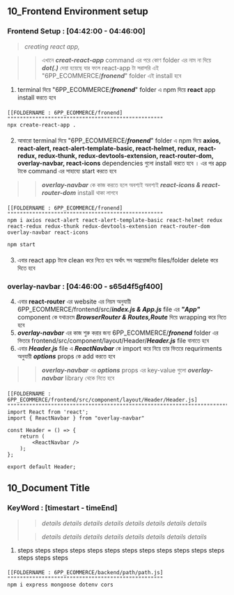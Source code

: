 ## 10_Frontend Environment setup

### Frontend Setup : [04:42:00 - 04:46:00]
> _creating react app,_
 

>
>> এখানে **_creat-react-app_** command এর পরে কোণ folder এর নাম না দিয়ে **_dot(.)_** দেয়া হয়েছে যার ফলে react-app টা সরাসরি এই "6PP_ECOMMERCE/**_fronend_**" folder এই install হবে


1. terminal দিয়ে "6PP_ECOMMERCE/**_fronend_**" folder এ npm দিয়ে **react** app install করতে হবে 
####

```http
[[FOLDERNAME : 6PP_ECOMMERCE/fronend]
""""""""""""""""""""""""""""""""""""""""""""""""""
npx create-react-app .
```
####


2. আবারো terminal দিয়ে "6PP_ECOMMERCE/**_fronend_**" folder এ npm দিয়ে **axios, react-alert, react-alert-template-basic, react-helmet, redux, react-redux, redux-thunk, redux-devtools-extension, react-router-dom, overlay-navbar, react-icons** dependencies গুলো install করতে হবে । এর পর app টাকে command এর সাহায্যে start করতে হবে

>
>> **_overlay-navbar_**  কে কাজ করতে হলে অবশ্যই অবশ্যই **_react-icons & react-router-dom_** install থাকা লাগবে 

####
```http
[[FOLDERNAME : 6PP_ECOMMERCE/fronend]
""""""""""""""""""""""""""""""""""""""""""""""""""
npm i axios react-alert react-alert-template-basic react-helmet redux react-redux redux-thunk redux-devtools-extension react-router-dom overlay-navbar react-icons

npm start
```
####


3. এবার react app টাকে clean করে নিতে হবে অর্থাৎ সব অপ্রয়োজনিয় files/folder delete করে দিতে হবে


### overlay-navbar : [04:46:00 - s65d4f5gf400]

4. এবার **react-router** এর website এর নিয়ম অনুযায়ী 6PP_ECOMMERCE/frontend/src/**_index.js & App.js_** file এর **_"App"_** component কে যথাক্রমে **_BrowserRouter & Routes,Route_** দিয়ে wrapping করে নিতে হবে
5. **_overlay-navbar_** এর কাজ শুরু করার জন্য 6PP_ECOMMERCE/**_fronend_** folder এর ভিতরে frontend/src/component/layout/Header/**_Header.js_** file বানাতে হবে
6. এবার **_Header.js_** file এ **_ReactNavbar_** কে import করে নিয়ে তার ভিতরে requrirments অনুযায়ী **_options_** props কে add করতে হবে

>
>> **_overlay-navbar_**  এর **_options_** props এর key-value গুলো **_overlay-navbar_** library থেকে নিতে হবে

####
```http
[[FOLDERNAME : 6PP_ECOMMERCE/frontend/src/component/layout/Header/Header.js]
""""""""""""""""""""""""""""""""""""""""""""""""""""""""""""""""""""""""""""
import React from 'react';
import { ReactNavbar } from "overlay-navbar"

const Header = () => {
    return (
        <ReactNavbar />
    );
};

export default Header;
```
####






























## 10_Document Title

### KeyWord : [timestart - timeEnd]
>
>> _details details details details details details details details_
>
>> _details details details details details details details details_


1. steps steps steps steps steps steps steps steps steps steps steps steps steps steps steps 
####

```http
[[FOLDERNAME : 6PP_ECOMMERCE/backend/path/path.js]
""""""""""""""""""""""""""""""""""""""""""""""""""
npm i express mongoose dotenv cors
```
####




